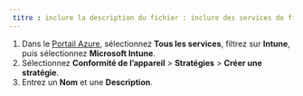 ```yaml
---
 titre : inclure la description du fichier : inclure des services de fichiers : microsoft-intune auteur : MandiOhlinger ms.service : microsoft-intune ms.topic : inclure ms.date : 16/04/2018 ms.author : mandia ms.custom : inclure le fichier ms.collection : M365-identity-device-management
---
```


1. Dans le [Portail Azure](https://portal.azure.com), sélectionnez **Tous les services**, filtrez sur **Intune**, puis sélectionnez **Microsoft Intune**.
2. Sélectionnez **Conformité de l’appareil** > **Stratégies** > **Créer une stratégie**.
3. Entrez un **Nom** et une **Description**.
